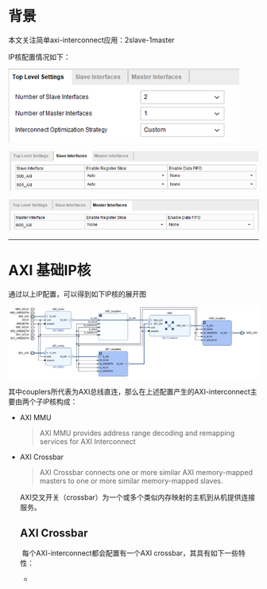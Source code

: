 # 背景

本文关注简单axi-interconnect应用：2slave-1master

IP核配置情况如下：

![image-20210223153755202](AXI-interconnect.assets/image-20210223153755202.png)

![image-20210223153816828](AXI-interconnect.assets/image-20210223153816828.png)

![image-20210223153834132](AXI-interconnect.assets/image-20210223153834132.png)

------

# AXI 基础IP核

通过以上IP配置，可以得到如下IP核的展开图

![image-20210223154058353](AXI-interconnect.assets/image-20210223154058353.png)

其中couplers所代表为AXI总线直连，那么在上述配置产生的AXI-interconnect主要由两个子IP核构成：

- AXI MMU

  > AXI MMU provides address range decoding and remapping services for AXI Interconnect

  

- AXI Crossbar

  > AXI Crossbar connects one or more similar AXI memory-mapped masters to one or more similar memory-mapped slaves.

  AXI交叉开关（crossbar）为一个或多个类似内存映射的主机到从机提供连接服务。

  
  
  ## AXI Crossbar
  
  ​	每个AXI-interconnect都会配置有一个AXI crossbar，其具有如下一些特性：
  
  - 